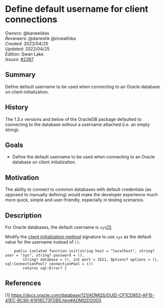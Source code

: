 # Define default username for client connections

_Owners_: @kaneeldias  
_Reviewers_: @daneshk @niveathika  
_Created_: 2022/04/25  
_Updated_: 2022/04/25  
_Edition_: Swan Lake  
_Issues_: [#2397](https://github.com/ballerina-platform/ballerina-standard-library/issues/2397)

## Summary
Define default username to be used when connecting to an Oracle database on client initialization.

## History
The 1.3.x versions and below of the OracleDB package defaulted to connecting to the database without a username
attached (i.e. an empty string).

## Goals
- Define the default username to be used when connecting to an Oracle database on client initialization.

## Motivation
The ability to connect to common databases with default credentials (as opposed to manually defining) would make the
developer experience much more quick, simple and user-friendly, especially in testing scenarios.

## Description
For Oracle databases, the default username is `sys`[[1]](https://docs.oracle.com/database/121/ADMQS/GUID-CF1CD853-AF15-41EC-BC80-61918C73FDB5.htm#ADMQS12003)

Modify the [client initialization method](https://github.com/ballerina-platform/module-ballerinax-oracledb/blob/f7bf4b36e58ec1effdeffbbe3a1f23711709fcfc/ballerina/client.bal#L35-L37)
signature to use `sys` as the default value for the username instead of `()`.

```ballerina
    public isolated function init(string host = "localhost", string? user = "sys", string? password = (), 
        string? database = (), int port = 1521, Options? options = (), sql:ConnectionPool? connectionPool = ()) 
        returns sql:Error? {

```

## References
[1] https://docs.oracle.com/database/121/ADMQS/GUID-CF1CD853-AF15-41EC-BC80-61918C73FDB5.htm#ADMQS12003
